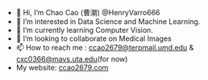 - 👋 Hi, I’m Chao Cao (曹潮) @HenryVarro666
- 👀 I’m interested in Data Science and Machine Learning.
- 🌱 I’m currently learning Computer Vision.
- 💞️ I’m looking to collaborate on Medical Images
- 📫 How to reach me : ccao2679@terpmail.umd.edu  &  cxc0366@mavs.uta.edu(for now)
- My website: [ccao2679.com](ccao2679.com)

<!---
HenryVarro666/HenryVarro666 is a ✨ special ✨ repository because its `README.md` (this file) appears on your GitHub profile.
You can click the Preview link to take a look at your changes.
--->
